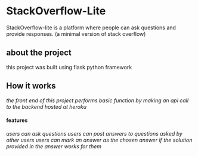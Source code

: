 # StackOverflow-Lite
StackOverflow-lite​ is a platform where people can ask questions and provide responses. (a minimal version of stack overflow) 

## about the project
this project was built using flask python framework

## How it works
*the front end of this project performs basic function by making an api call to the backend hosted at heroku*


#### features
*users can ask questions*
*users can post answers to questions asked by other users*
*users can mark an answer as the chosen answer if the solution provided in the answer works for them*
